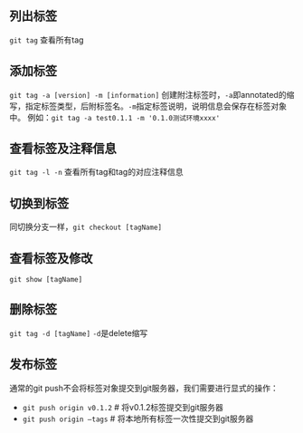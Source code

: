 ## 列出标签
`git tag`
查看所有tag

## 添加标签
`git tag -a [version] -m [information]`
创建附注标签时，`-a`即annotated的缩写，指定标签类型，后附标签名。`-m`指定标签说明，说明信息会保存在标签对象中。
例如：`git tag -a test0.1.1 -m '0.1.0测试环境xxxx'`

## 查看标签及注释信息
`git tag -l -n`
查看所有tag和tag的对应注释信息

## 切换到标签
同切换分支一样，`git checkout [tagName]`

## 查看标签及修改
`git show [tagName]`

## 删除标签
`git tag -d [tagName]`
`-d`是delete缩写

## 发布标签
通常的git push不会将标签对象提交到git服务器，我们需要进行显式的操作：
- `git push origin v0.1.2` # 将v0.1.2标签提交到git服务器
- `git push origin –tags`  # 将本地所有标签一次性提交到git服务器

